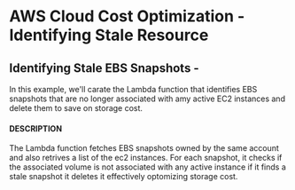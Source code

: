 # AWS Cloud Cost Optimization - Identifying Stale Resource


## Identifying  Stale EBS Snapshots -

 In this example, we'll carate the Lambda function that identifies EBS snapshots that are no longer associated with amy active EC2 instances and delete them to save on storage cost.

#### DESCRIPTION 

The Lambda function fetches EBS snapshots owned by the same account and also retrives a list of the ec2 instances. For each snapshot, it checks if the associated volume is not associated with any active instance if it finds a stale snapshot it deletes it effectively optomizing storage cost.
